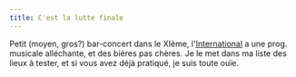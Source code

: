 ```yaml
---
title: C'est la lutte finale
---
```


Petit (moyen, gros?) bar-concert dans le XIème,
l'[International](http://www.linternational.fr/) a une prog. musicale
alléchante, et des bières pas chères. Je le met dans ma liste des lieux à
tester, et si vous avez déjà pratiqué, je suis toute ouïe.

